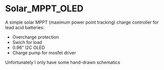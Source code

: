# Solar_MPPT_OLED

A simple solar MPPT (maximum power point tracking) charge controller for lead acid batteries:
- Overcharge protection
- Swich for load
- 0.96" I2C OLED
- Charge pump for mosfet driver

Unfortunately I only have some hand-drawn schematics
